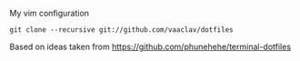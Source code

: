 My vim configuration

    git clone --recursive git://github.com/vaaclav/dotfiles

Based on ideas taken from https://github.com/phunehehe/terminal-dotfiles

